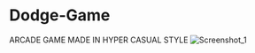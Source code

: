 # Dodge-Game
ARCADE GAME MADE IN HYPER CASUAL STYLE
![Screenshot_1](https://user-images.githubusercontent.com/36422119/67982611-15750400-fc34-11e9-8b6c-345b3eb5fc79.png)
